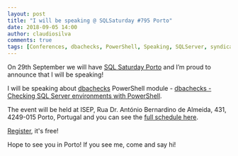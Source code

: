 ```yaml
---
layout: post
title: "I will be speaking @ SQLSaturday #795 Porto"
date: 2018-09-05 14:00
author: claudiosilva
comments: true
tags: [Conferences, dbachecks, PowerShell, Speaking, SQLServer, syndicated]
---
```

On 29th September we will have <a href="http://www.sqlsaturday.com/795/eventhome.aspx">SQL Saturday Porto</a> and I’m proud to announce that I will be speaking!

I will be speaking about <a href="http://dbacheck.io">dbachecks</a> PowerShell module - <a href="http://www.sqlsaturday.com/795/Sessions/Details.aspx?sid=82842">dbachecks - Checking SQL Server environments with PowerShell</a>.

The event will be held at ISEP, Rua Dr. António Bernardino de Almeida, 431, 4249-015 Porto, Portugal and you can see the <a href="http://www.sqlsaturday.com/795/Sessions/Schedule.aspx">full schedule here</a>.

<a href="https://www.sqlsaturday.com/795/registernow.aspx">Register</a>, it's free!

Hope to see you in Porto! If you see me, come and say hi!

